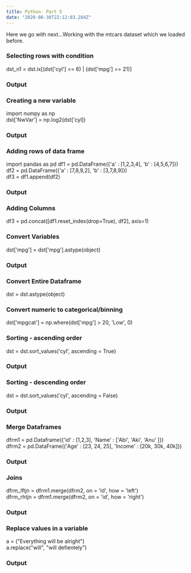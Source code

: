 ```yaml
---
title: Python- Part 5
date: "2020-08-30T22:12:03.284Z"
---
```


Here we go with next...Working with the mtcars dataset which we loaded before.  
### Selecting rows with condition
dst_n1 = dst.ix[(dst['cyl'] == 6) | (dst['mpg'] == 21)]  
### Output
### Creating a new variable
import numpy as np    
dst['NwVar'] = np.log2(dst['cyl])  
### Output
### Adding rows of data frame
import pandas as pd
df1 = pd.DataFrame({'a' : [1,2,3,4], 'b' : [4,5,6,7]})   
df2 = pd.DataFrame({'a' : [7,8,9,2], 'b' : [3,7,8,9]})   
df3 = df1.append(df2)  
### Output
### Adding Columns
df3 = pd.concat([df1.reset_index(drop=True), df2], axis=1) 
### Convert Variables
dst['mpg'] = dst['mpg'].astype(object)    
### Output
### Convert Entire Dataframe
dst = dst.astype(object)  
### Convert numeric to categorical/binning
dst['mpgcat'] = np.where(dst['mpg'] > 20, 'Low', 0)   
### Sorting - ascending order
dst = dst.sort_values('cyl', ascending = True)  
### Output
### Sorting - descending order
dst = dst.sort_values('cyl', ascending = False)  
### Output
### Merge Dataframes
dfrm1 = pd.Dataframe({'id' : [1,2,3], 'Name' : ['Abi', 'Aki', 'Anu' ]})  
dfrm2 = pd.DataFrame({'Age' : [23, 24, 25], 'Income' : [20k, 30k, 40k]})  
### Output
### Joins
dfrm_lftjn = dfrm1.merge(dfrm2, on = 'id', how = 'left')  
dfrm_rhtjn = dfrm1.merge(dfrm2, on = 'id', how = 'right') 
### Output
### Replace values in a variable
a = ("Everything will be alright")  
a.replace("will", "will defientely")  
### Output
